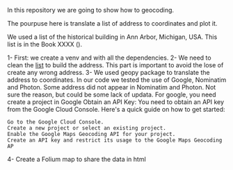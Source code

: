 In this repository we are going to show how to geocoding.

The pourpuse here is translate a list of address to coordinates and plot it.

We used a list of the historical building in Ann Arbor, Michigan, USA. This list is in the Book XXXX ().

1- First: we create a venv and with all the dependencies.
2- We need to clean the [list](./list_buildings.txt) to build the address. This part is important to avoid the lose of create any wrong address.
3- We used geopy package to translate the address to coordinates. In our code we tested the use of Google, Nominatim and Photon. Some address did not appear in Nominatim and Photon. Not sure the reason, but could be some lack of updata. For google, you need create a project in Google 
    Obtain an API Key: You need to obtain an API key from the Google Cloud Console. Here's a quick guide on how to get started:

    Go to the Google Cloud Console.
    Create a new project or select an existing project.
    Enable the Google Maps Geocoding API for your project.
    Create an API key and restrict its usage to the Google Maps Geocoding AP
4- Create a Folium map to share the data in html